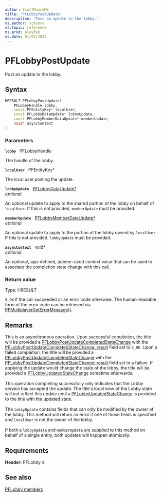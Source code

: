 ```yaml
---
author: ScottMunroMS
title: "PFLobbyPostUpdate"
description: "Post an update to the lobby."
ms.author: scmunro
ms.topic: reference
ms.prod: playfab
ms.date: 01/03/2022
---
```


# PFLobbyPostUpdate  

Post an update to the lobby.  

## Syntax  
  
```cpp
HRESULT PFLobbyPostUpdate(  
    PFLobbyHandle lobby,  
    const PFEntityKey* localUser,  
    const PFLobbyDataUpdate* lobbyUpdate,  
    const PFLobbyMemberDataUpdate* memberUpdate,  
    void* asyncContext  
)  
```  
  
### Parameters  
  
**`lobby`** &nbsp; PFLobbyHandle  
  
The handle of the lobby.  
  
**`localUser`** &nbsp; PFEntityKey*  
  
The local user posting the update.  
  
**`lobbyUpdate`** &nbsp; [PFLobbyDataUpdate*](../structs/pflobbydataupdate.md)  
*optional*  
  
An optional update to apply to the shared portion of the lobby on behalf of `localUser`. If this is not provided, `memberUpdate` must be provided.  
  
**`memberUpdate`** &nbsp; [PFLobbyMemberDataUpdate*](../structs/pflobbymemberdataupdate.md)  
*optional*  
  
An optional update to apply to the portion of the lobby owned by `localUser`. If this is not provided, `lobbyUpdate` must be provided.  
  
**`asyncContext`** &nbsp; void*  
*optional*  
  
An optional, app-defined, pointer-sized context value that can be used to associate the completion state change with this call.  
  
  
### Return value
Type: HRESULT
  
```S_OK``` if the call succeeded or an error code otherwise. The human-readable form of the error code can be retrieved via [PFMultiplayerGetErrorMessage()](../../pfmultiplayer/functions/pfmultiplayergeterrormessage.md).
  
## Remarks  
  
This is an asynchronous operation. Upon successful completion, the title will be provided a [PFLobbyPostUpdateCompletedStateChange](../structs/pflobbypostupdatecompletedstatechange.md) with the [PFLobbyPostUpdateCompletedStateChange::result](../structs/pflobbypostupdatecompletedstatechange.md) field set to ```S_OK```. Upon a failed completion, the title will be provided a [PFLobbyPostUpdateCompletedStateChange](../structs/pflobbypostupdatecompletedstatechange.md) with the [PFLobbyPostUpdateCompletedStateChange::result](../structs/pflobbypostupdatecompletedstatechange.md) field set to a failure. If applying the update would change the state of the lobby, the title will be provided a [PFLobbyUpdatedStateChange](../structs/pflobbyupdatedstatechange.md) sometime afterwards. <br /><br /> This operation completing successfully only indicates that the Lobby service has accepted the update. The title's local view of the Lobby state will not reflect this update until a [PFLobbyUpdatedStateChange](../structs/pflobbyupdatedstatechange.md) is provided to the title with the updated state.   <br /><br /> The `lobbyUpdate` contains fields that can only be modified by the owner of the lobby. This method will return an error if one of those fields is specified and `localUser` is not the owner of the lobby.   <br /><br /> If both a `lobbyUpdate` and `memberUpdate` are supplied to this method on behalf of a single entity, both updates will happpen atomically.
  
## Requirements  
  
**Header:** PFLobby.h
  
## See also  
[PFLobby members](../pflobby_members.md)  

  
  

